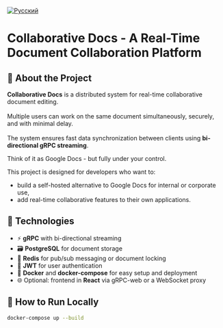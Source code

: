 [![Русский](https://img.shields.io/badge/язык-Русский-green)](README.md)

# Collaborative Docs - A Real-Time Document Collaboration Platform

## 📌 About the Project

**Collaborative Docs** is a distributed system for real-time collaborative document editing.  
<br>Multiple users can work on the same document simultaneously, securely, and with minimal delay.  
<br>The system ensures fast data synchronization between clients using **bi-directional gRPC streaming**.

Think of it as Google Docs - but fully under your control.

This project is designed for developers who want to:

- build a self-hosted alternative to Google Docs for internal or corporate use,
- add real-time collaborative features to their own applications.

## 🔧 Technologies

- ⚡ **gRPC** with bi-directional streaming
- 🗃️ **PostgreSQL** for document storage
- 🚦 **Redis** for pub/sub messaging or document locking
- 🔐 **JWT** for user authentication
- 🐳 **Docker** and **docker-compose** for easy setup and deployment
- 🌐 Optional: frontend in **React** via gRPC-web or a WebSocket proxy

## 🚀 How to Run Locally

```bash
docker-compose up --build
```
